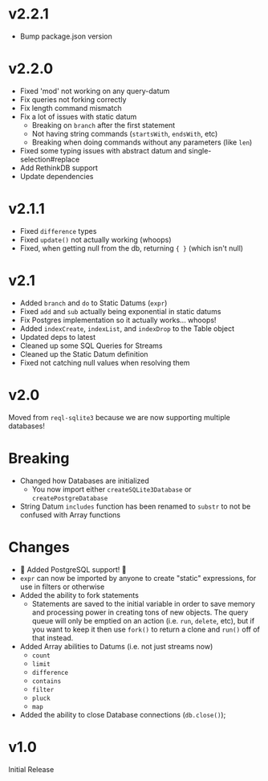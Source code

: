 # v2.2.1
- Bump package.json version

# v2.2.0

- Fixed 'mod' not working on any query-datum
- Fix queries not forking correctly
- Fix length command mismatch
- Fix a lot of issues with static datum
  - Breaking on `branch` after the first statement
  - Not having string commands (`startsWith`, `endsWith`, etc)
  - Breaking when doing commands without any parameters (like `len`)
- Fixed some typing issues with abstract datum and single-selection#replace
- Add RethinkDB support
- Update dependencies

# v2.1.1

- Fixed `difference` types
- Fixed `update()` not actually working (whoops)
- Fixed, when getting null from the db, returning `{ }` (which isn't null)

# v2.1

- Added `branch` and `do` to Static Datums (`expr`)
- Fixed `add` and `sub` actually being exponential in static datums
- Fix Postgres implementation so it actually works... whoops!
- Added `indexCreate`, `indexList`, and `indexDrop` to the Table object
- Updated deps to latest
- Cleaned up some SQL Queries for Streams
- Cleaned up the Static Datum definition
- Fixed not catching null values when resolving them

# v2.0

Moved from `reql-sqlite3` because we are now supporting multiple databases!

# Breaking

- Changed how Databases are initialized
  - You now import either `createSQLite3Database` or `createPostgreDatabase`
- String Datum `includes` function has been renamed to `substr` to not be confused with Array functions

# Changes

- :tada: Added PostgreSQL support! :tada:
- `expr` can now be imported by anyone to create "static" expressions, for use in filters or otherwise
- Added the ability to fork statements
  - Statements are saved to the initial variable in order to save memory and processing power in creating
  tons of new objects. The query queue will only be emptied on an action (i.e. `run`, `delete`, etc), but if
  you want to keep it then use `fork()` to return a clone and `run()` off of that instead.
- Added Array abilities to Datums (i.e. not just streams now)
  - `count`
  - `limit`
  - `difference`
  - `contains`
  - `filter`
  - `pluck`
  - `map`
- Added the ability to close Database connections (`db.close()`);

# v1.0

Initial Release
